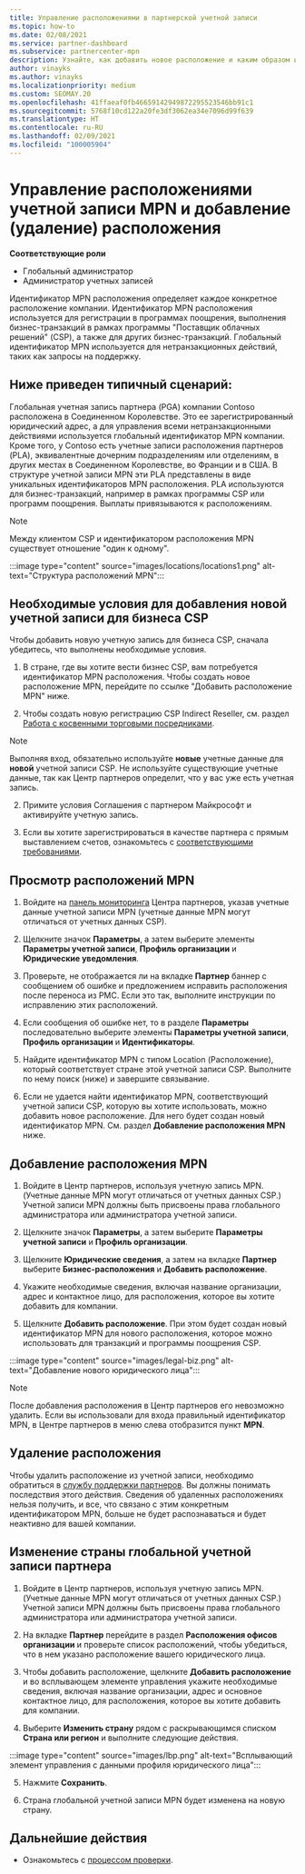 ```yaml
---
title: Управление расположениями в партнерской учетной записи
ms.topic: how-to
ms.date: 02/08/2021
ms.service: partner-dashboard
ms.subservice: partnercenter-mpn
description: Узнайте, как добавить новое расположение и каким образом идентификатор расположения MPN используется в программах поощрений, бизнес-операциях CSP, подписках и других транзакциях.
author: vinayks
ms.author: vinayks
ms.localizationpriority: medium
ms.custom: SEOMAY.20
ms.openlocfilehash: 41ffaeaf0fb46659142949872295523546bb91c1
ms.sourcegitcommit: 5768f10cd122a20fe3df3062ea34e7096d99f639
ms.translationtype: HT
ms.contentlocale: ru-RU
ms.lasthandoff: 02/09/2021
ms.locfileid: "100005904"
---
```

# <a name="manage-your-mpn-account-locations-and-add-delete-a-location"></a>Управление расположениями учетной записи MPN и добавление (удаление) расположения


**Соответствующие роли**

- Глобальный администратор
- Администратор учетных записей

Идентификатор MPN расположения определяет каждое конкретное расположение компании. Идентификатор MPN расположения используется для регистрации в программах поощрения, выполнения бизнес-транзакций в рамках программы "Поставщик облачных решений" (CSP), а также для других бизнес-транзакций. Глобальный идентификатор MPN используется для нетранзакционных действий, таких как запросы на поддержку.

## <a name="the-following-is-a-typical-scenario"></a>Ниже приведен типичный сценарий:

Глобальная учетная запись партнера (PGA) компании Contoso расположена в Соединенном Королевстве. Это ее зарегистрированный юридический адрес, а для управления всеми нетранзакционными действиями используется глобальный идентификатор MPN компании. Кроме того, у Contoso есть учетные записи расположения партнеров (PLA), эквивалентные дочерним подразделениям или отделениям, в других местах в Соединенном Королевстве, во Франции и в США. В структуре учетной записи MPN эти PLA представлены в виде уникальных идентификаторов MPN расположения. PLA используются для бизнес-транзакций, например в рамках программы CSP или программ поощрения. Выплаты привязываются к расположениям. 

>[!NOTE]
>Между клиентом CSP и идентификатором расположения MPN существует отношение "один к одному".

:::image type="content" source="images/locations/locations1.png" alt-text="Структура расположений MPN":::

## <a name="prerequisites-in-order-to-add-a-new-account-for-a-csp-business"></a>Необходимые условия для добавления новой учетной записи для бизнеса CSP

Чтобы добавить новую учетную запись для бизнеса CSP, сначала убедитесь, что выполнены необходимые условия.

1. В стране, где вы хотите вести бизнес CSP, вам потребуется идентификатор MPN расположения. Чтобы создать новое расположение MPN, перейдите по ссылке "Добавить расположение MPN" ниже.
  
1. Чтобы создать новую регистрацию CSP Indirect Reseller, см. раздел [Работа с косвенными торговыми посредниками](indirect-reseller-tasks-in-partner-center.md#get-started). 

>[!NOTE] 
 >Выполняя вход, обязательно используйте **новые** учетные данные для **новой** учетной записи CSP. Не используйте существующие учетные данные, так как Центр партнеров определит, что у вас уже есть учетная запись.

2. Примите условия Соглашения с партнером Майкрософт и активируйте учетную запись.

1. Если вы хотите зарегистрироваться в качестве партнера с прямым выставлением счетов, ознакомьтесь с [соответствующими требованиями](direct-partner-new-requirements.md).

## <a name="view-your-mpn-locations"></a>Просмотр расположений MPN

1. Войдите на [панель мониторинга](https://partner.microsoft.com/dashboard/home) Центра партнеров, указав учетные данные учетной записи MPN (учетные данные MPN могут отличаться от учетных данных CSP). 
 
1. Щелкните значок **Параметры**, а затем выберите элементы **Параметры учетной записи**, **Профиль организации** и **Юридические уведомления**. 

1. Проверьте, не отображается ли на вкладке **Партнер** баннер с сообщением об ошибке и предложением исправить расположения после переноса из PMC. Если это так, выполните инструкции по исправлению этих расположений. 

3. Если сообщения об ошибке нет, то в разделе **Параметры** последовательно выберите элементы **Параметры учетной записи**, **Профиль организации** и **Идентификаторы**.

4. Найдите идентификатор MPN с типом Location (Расположение), который соответствует стране этой учетной записи CSP. Выполните по нему поиск (ниже) и завершите связывание.

5. Если не удается найти идентификатор MPN, соответствующий учетной записи CSP, которую вы хотите использовать, можно добавить новое расположение. Для него будет создан новый идентификатор MPN. См. раздел **Добавление расположения MPN** ниже.

## <a name="add-an-mpn-location"></a>Добавление расположения MPN

1. Войдите в Центр партнеров, используя учетную запись MPN. (Учетные данные MPN могут отличаться от учетных данных CSP.) Учетной записи MPN должны быть присвоены права глобального администратора или администратора учетной записи. 

1. Щелкните значок **Параметры**, а затем выберите **Параметры учетной записи** и **Профиль организации**.

2. Щелкните **Юридические сведения**, а затем на вкладке **Партнер** выберите **Бизнес-расположения** и **Добавить расположение**.

3. Укажите необходимые сведения, включая название организации, адрес и контактное лицо, для расположения, которое вы хотите добавить для компании.
 
1. Щелкните **Добавить расположение**. При этом будет создан новый идентификатор MPN для нового расположения, которое можно использовать для транзакций и программы поощрения CSP.

:::image type="content" source="images/legal-biz.png" alt-text="Добавление нового юридического лица":::

> [!NOTE]
> После добавления расположения в Центр партнеров его невозможно удалить. Если вы использовали для входа правильный идентификатор MPN, в Центре партнеров в меню слева отобразится пункт **MPN**.

## <a name="delete-a-location"></a>Удаление расположения

Чтобы удалить расположение из учетной записи, необходимо обратиться в [службу поддержки партнеров](https://partner.microsoft.com/dashboard/support/servicerequests/create?stage=2&topicid=1af7f3a0-1757-3543-4b6a-c945c3ad187b). Вы должны понимать последствия этого действия. Сведения об удаленных расположениях нельзя получить, и все, что связано с этим конкретным идентификатором MPN, больше не будет распознаваться и будет неактивно для вашей компании.

## <a name="change-country-of-partner-global-account"></a>Изменение страны глобальной учетной записи партнера 

1. Войдите в Центр партнеров, используя учетную запись MPN. (Учетные данные MPN могут отличаться от учетных данных CSP.) Учетной записи MPN должны быть присвоены права глобального администратора или администратора учетной записи. 

2. На вкладке **Партнер** перейдите в раздел **Расположения офисов организации** и проверьте список расположений, чтобы убедиться, что в нем указано расположение вашего юридического лица. 
 
1. Чтобы добавить расположение, щелкните **Добавить расположение** и во всплывающем элементе управления укажите необходимые сведения, включая название организации, адрес и основное контактное лицо, для расположения, которое вы хотите добавить для компании. 
 
1. Выберите **Изменить страну** рядом с раскрывающимся списком **Страна или регион** и выполните следующие действия. 

:::image type="content" source="images/lbp.png" alt-text="Всплывающий элемент управления с данными профиля юридического лица":::

5. Нажмите **Сохранить**.

6. Страна глобальной учетной записи MPN будет изменена на новую страну.
  
## <a name="next-steps"></a>Дальнейшие действия

- Ознакомьтесь с [процессом проверки](verification-responses.md).
